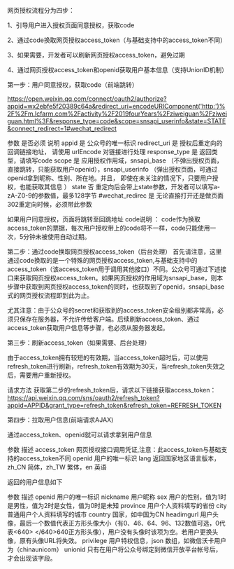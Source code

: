 网页授权流程分为四步：

1、引导用户进入授权页面同意授权，获取code

2、通过code换取网页授权access_token（与基础支持中的access_token不同）

3、如果需要，开发者可以刷新网页授权access_token，避免过期

4、通过网页授权access_token和openid获取用户基本信息（支持UnionID机制）

第一步：用户同意授权，获取code（前端跳转）

https://open.weixin.qq.com/connect/oauth2/authorize?appid=wx2ebfe5f20389c64a&redirect_uri=encodeURIComponent('http:')%2F%2Fm.lcfarm.com%2Factivity%2F2019fourYears%2Fziweiguan%2Fziweiguan.html%3F&response_type=code&scope=snsapi_userinfo&state=STATE&connect_redirect=1#wechat_redirect

参数 	    是否必须	 说明 
appid	        是	 公众号的唯一标识
redirect_uri	是	 授权后重定向的回调链接地址， 请使用 urlEncode 对链接进行处理
response_type	是	 返回类型，请填写code
scope	        是	 应用授权作用域，snsapi_base （不弹出授权页面，直接跳转，只能获取用户openid），snsapi_userinfo 													（弹出授权页面，可通过openid拿到昵称、性别、所在地。并且， 即使在未关注的情况下，只要用户授权，也能获取其信息 ）
state	        否   重定向后会带上state参数，开发者可以填写a-zA-Z0-9的参数值，最多128字节
#wechat_redirec 是	 无论直接打开还是做页面302重定向时候，必须带此参数

如果用户同意授权，页面将跳转至回跳地址
code说明 ： code作为换取access_token的票据，每次用户授权带上的code将不一样，code只能使用一次，5分钟未被使用自动过期。


第二步：通过code换取网页授权access_token（后台处理）
首先请注意，这里通过code换取的是一个特殊的网页授权access_token,与基础支持中的access_token（该access_token用于调用其他接口）不同。公众号可通过下述接口来获取网页授权access_token。如果网页授权的作用域为snsapi_base，则本步骤中获取到网页授权access_token的同时，也获取到了openid，snsapi_base式的网页授权流程即到此为止。

尤其注意：由于公众号的secret和获取到的access_token安全级别都非常高，必须只保存在服务器，不允许传给客户端。后续刷新access_token、通过access_token获取用户信息等步骤，也必须从服务器发起。

第三步：刷新access_token（如果需要、后台处理）

由于access_token拥有较短的有效期，当access_token超时后，可以使用refresh_token进行刷新，refresh_token有效期为30天，当refresh_token失效之后，需要用户重新授权。

请求方法
获取第二步的refresh_token后，请求以下链接获取access_token：
https://api.weixin.qq.com/sns/oauth2/refresh_token?appid=APPID&grant_type=refresh_token&refresh_token=REFRESH_TOKEN

第四步：拉取用户信息(前端请求AJAX)

通过access_token、openid就可以请求拿到用户信息

参数	描述
access_token	网页授权接口调用凭证,注意：此access_token与基础支持的access_token不同
openid	用户的唯一标识
lang	返回国家地区语言版本，zh_CN 简体，zh_TW 繁体，en 英语

返回的用户信息如下

参数			描述
openid		用户的唯一标识
nickname	用户昵称
sex			用户的性别，值为1时是男性，值为2时是女性，值为0时是未知
province	用户个人资料填写的省份
city		普通用户个人资料填写的城市
country		国家，如中国为CN
headimgurl	用户头像，最后一个数值代表正方形头像大小（有0、46、64、96、132数值可选，0代表<640>																	</640>640正方形头像），用户没有头像时该项为空。若用户更换头像，原有头像URL将失效。
privilege	用户特权信息，json 数组，如微信沃卡用户为（chinaunicom）
unionid		只有在用户将公众号绑定到微信开放平台帐号后，才会出现该字段。